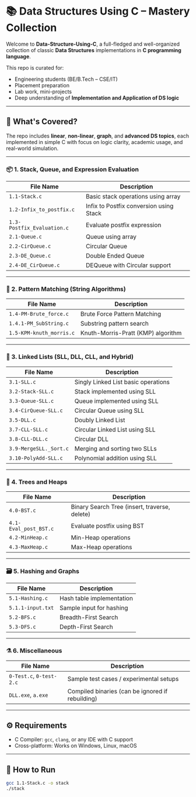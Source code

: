 # 📚 Data Structures Using C – Mastery Collection

Welcome to **Data-Structure-Using-C**, a full-fledged and well-organized collection of classic **Data Structures** implementations in **C programming language**.

This repo is curated for:
- Engineering students (BE/B.Tech – CSE/IT)
- Placement preparation
- Lab work, mini-projects
- Deep understanding of **Implementation and Application of DS logic**

---

## 🧠 What's Covered?

The repo includes **linear**, **non-linear**, **graph**, and **advanced DS topics**, each implemented in simple C with focus on logic clarity, academic usage, and real-world simulation.

---

### 📦 1. Stack, Queue, and Expression Evaluation

| File Name | Description |
|----------|-------------|
| `1.1-Stack.c` | Basic stack operations using array |
| `1.2-Infix_to_postfix.c` | Infix to Postfix conversion using Stack |
| `1.3-Postfix_Evaluation.c` | Evaluate postfix expression |
| `2.1-Queue.c` | Queue using array |
| `2.2-CirQueue.c` | Circular Queue |
| `2.3-DE_Queue.c` | Double Ended Queue |
| `2.4-DE_CirQueue.c` | DEQueue with Circular support |

---

### 🧪 2. Pattern Matching (String Algorithms)

| File Name | Description |
|----------|-------------|
| `1.4-PM-Brute_force.c` | Brute Force Pattern Matching |
| `1.4.1-PM_SubString.c` | Substring pattern search |
| `1.5-KPM-knuth_morris.c` | Knuth-Morris-Pratt (KMP) algorithm |

---

### 🔗 3. Linked Lists (SLL, DLL, CLL, and Hybrid)

| File Name | Description |
|----------|-------------|
| `3.1-SLL.c` | Singly Linked List basic operations |
| `3.2-Stack-SLL.c` | Stack implemented using SLL |
| `3.3-Queue-SLL.c` | Queue implemented using SLL |
| `3.4-CirQueue-SLL.c` | Circular Queue using SLL |
| `3.5-DLL.c` | Doubly Linked List |
| `3.7-CLL-SLL.c` | Circular Linked List using SLL |
| `3.8-CLL-DLL.c` | Circular DLL |
| `3.9-MergeSLL._Sort.c` | Merging and sorting two SLLs |
| `3.10-PolyAdd-SLL.c` | Polynomial addition using SLL |

---

### 🌳 4. Trees and Heaps

| File Name | Description |
|----------|-------------|
| `4.0-BST.c` | Binary Search Tree (insert, traverse, delete) |
| `4.1-Eval_post_BST.c` | Evaluate postfix using BST |
| `4.2-MinHeap.c` | Min-Heap operations |
| `4.3-MaxHeap.c` | Max-Heap operations |

---

### 🗃️ 5. Hashing and Graphs

| File Name | Description |
|----------|-------------|
| `5.1-Hashing.c` | Hash table implementation |
| `5.1.1-input.txt` | Sample input for hashing |
| `5.2-BFS.c` | Breadth-First Search |
| `5.3-DFS.c` | Depth-First Search |

---

### ⚗️ 6. Miscellaneous

| File Name | Description |
|----------|-------------|
| `0-Test.c`, `0-test-2.c` | Sample test cases / experimental setups |
| `DLL.exe`, `a.exe` | Compiled binaries (can be ignored if rebuilding) |

---

## ⚙️ Requirements

- C Compiler: `gcc`, `clang`, or any IDE with C support
- Cross-platform: Works on Windows, Linux, macOS

---

## 🚀 How to Run

```bash
gcc 1.1-Stack.c -o stack
./stack
